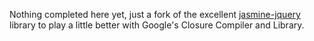 Nothing completed here yet, just a fork of the excellent
[jasmine-jquery](https://github.com/velesin/jasmine-jquery)
library to play a little better with Google's Closure 
Compiler and Library.